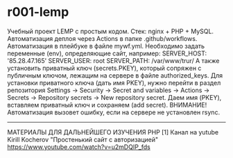 # r001-lemp
Учебный проект LEMP c простым кодом. 
Стек: nginx + PHP + MySQL.
Автоматизация деплоя через Actions в папке .github/workflows.
Автоматизация в плейбуке в файле mywf.yml.
Необходимо задать переменные (env), определяющие сайт, например:
  SERVER_HOST: '85.28.47.165'
  SERVER_USER: root
  SERVER_PATH: /var/www/trur/
А также установить приватный ключ (secrets.PKEY), который сопряжен с публичным ключом, лежащим на сервере в файле authorized_keys.
Для установки приватного ключа (дать имя PKEY), нужно перейти в раздел репозитория Settings -> Security -> Secret and variables -> Actions -> Secrets -> Repository secrets -> New repository secret.
Даем имя (PKEY), вставляем приватный ключ и сохраняем (add secret).
ВНИМАНИЕ! Автоматизация вызовет ошибку, если на сервере не установлен rsync.
******************************************************************************************************
МАТЕРИАЛЫ ДЛЯ ДАЛЬНЕЙШЕГО ИЗУЧЕНИЯ PHP
[1] Канал на yutube Kirill Kocherov "Простенький сайт с авторизацией"
https://www.youtube.com/watch?v=u2mDQIP_fds


